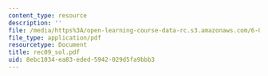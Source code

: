 ```yaml
---
content_type: resource
description: ''
file: /media/https%3A/open-learning-course-data-rc.s3.amazonaws.com/6-041-probabilistic-systems-analysis-and-applied-probability-spring-2006/8ebc1034ea83eded5942029d5fa9bbb3_rec09_sol.pdf
file_type: application/pdf
resourcetype: Document
title: rec09_sol.pdf
uid: 8ebc1034-ea83-eded-5942-029d5fa9bbb3
---
```


